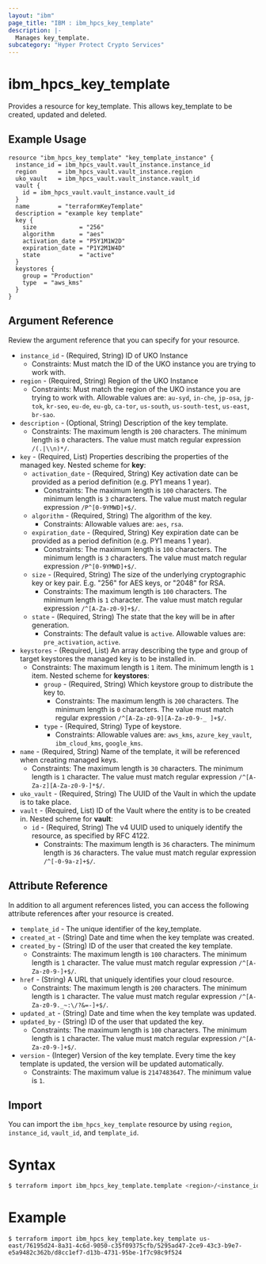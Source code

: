 ```yaml
---
layout: "ibm"
page_title: "IBM : ibm_hpcs_key_template"
description: |-
  Manages key_template.
subcategory: "Hyper Protect Crypto Services"
---
```


# ibm_hpcs_key_template

Provides a resource for key_template. This allows key_template to be created, updated and deleted.

## Example Usage

```hcl
resource "ibm_hpcs_key_template" "key_template_instance" {
  instance_id = ibm_hpcs_vault.vault_instance.instance_id
  region      = ibm_hpcs_vault.vault_instance.region
  uko_vault   = ibm_hpcs_vault.vault_instance.vault_id
  vault {
    id = ibm_hpcs_vault.vault_instance.vault_id
  }
  name        = "terraformKeyTemplate"
  description = "example key template"
  key {
    size            = "256"
    algorithm       = "aes"
    activation_date = "P5Y1M1W2D"
    expiration_date = "P1Y2M1W4D"
    state           = "active"
  }
  keystores {
    group = "Production"
    type  = "aws_kms"
  }
}
```

## Argument Reference

Review the argument reference that you can specify for your resource.

* `instance_id` - (Required, String) ID of UKO Instance
  * Constraints: Must match the ID of the UKO instance you are trying to work with.
* `region` - (Required, String) Region of the UKO Instance
  * Constraints: Must match the region of the UKO instance you are trying to work with. Allowable values are: `au-syd`, `in-che`, `jp-osa`, `jp-tok`, `kr-seo`, `eu-de`, `eu-gb`, `ca-tor`, `us-south`, `us-south-test`, `us-east`, `br-sao`.
* `description` - (Optional, String) Description of the key template.
  * Constraints: The maximum length is `200` characters. The minimum length is `0` characters. The value must match regular expression `/(.|\\n)*/`.
* `key` - (Required, List) Properties describing the properties of the managed key.
Nested scheme for **key**:
	* `activation_date` - (Required, String) Key activation date can be provided as a period definition (e.g. PY1 means 1 year).
	  * Constraints: The maximum length is `100` characters. The minimum length is `3` characters. The value must match regular expression `/P^[0-9YMWD]+$/`.
	* `algorithm` - (Required, String) The algorithm of the key.
	  * Constraints: Allowable values are: `aes`, `rsa`.
	* `expiration_date` - (Required, String) Key expiration date can be provided as a period definition (e.g. PY1 means 1 year).
	  * Constraints: The maximum length is `100` characters. The minimum length is `3` characters. The value must match regular expression `/P^[0-9YMWD]+$/`.
	* `size` - (Required, String) The size of the underlying cryptographic key or key pair. E.g. "256" for AES keys, or "2048" for RSA.
	  * Constraints: The maximum length is `100` characters. The minimum length is `1` character. The value must match regular expression `/^[A-Za-z0-9]+$/`.
	* `state` - (Required, String) The state that the key will be in after generation.
	  * Constraints: The default value is `active`. Allowable values are: `pre_activation`, `active`.
* `keystores` - (Required, List) An array describing the type and group of target keystores the managed key is to be installed in.
  * Constraints: The maximum length is `1` item. The minimum length is `1` item.
Nested scheme for **keystores**:
	* `group` - (Required, String) Which keystore group to distribute the key to.
	  * Constraints: The maximum length is `200` characters. The minimum length is `0` characters. The value must match regular expression `/^[A-Za-z0-9][A-Za-z0-9-_ ]+$/`.
	* `type` - (Required, String) Type of keystore.
	  * Constraints: Allowable values are: `aws_kms`, `azure_key_vault`, `ibm_cloud_kms`, `google_kms`.
* `name` - (Required, String) Name of the template, it will be referenced when creating managed keys.
  * Constraints: The maximum length is `30` characters. The minimum length is `1` character. The value must match regular expression `/^[A-Za-z][A-Za-z0-9-]*$/`.
* `uko_vault` - (Required, String) The UUID of the Vault in which the update is to take place.
* `vault` - (Required, List) ID of the Vault where the entity is to be created in.
Nested scheme for **vault**:
	* `id` - (Required, String) The v4 UUID used to uniquely identify the resource, as specified by RFC 4122.
	  * Constraints: The maximum length is `36` characters. The minimum length is `36` characters. The value must match regular expression `/^[-0-9a-z]+$/`.

## Attribute Reference

In addition to all argument references listed, you can access the following attribute references after your resource is created.

* `template_id` - The unique identifier of the key_template.
* `created_at` - (String) Date and time when the key template was created.
* `created_by` - (String) ID of the user that created the key template.
  * Constraints: The maximum length is `100` characters. The minimum length is `1` character. The value must match regular expression `/^[A-Za-z0-9-]+$/`.
* `href` - (String) A URL that uniquely identifies your cloud resource.
  * Constraints: The maximum length is `200` characters. The minimum length is `1` character. The value must match regular expression `/^[A-Za-z0-9._~:\/?&=-]+$/`.
* `updated_at` - (String) Date and time when the key template was updated.
* `updated_by` - (String) ID of the user that updated the key.
  * Constraints: The maximum length is `100` characters. The minimum length is `1` character. The value must match regular expression `/^[A-Za-z0-9-]+$/`.
* `version` - (Integer) Version of the key template. Every time the key template is updated, the version will be updated automatically.
  * Constraints: The maximum value is `2147483647`. The minimum value is `1`.

## Import

You can import the `ibm_hpcs_key_template` resource by using `region`, `instance_id`, `vault_id`, and `template_id`.

# Syntax
```bash
$ terraform import ibm_hpcs_key_template.template <region>/<instance_id>/<vault_id>/<template_id>
```

# Example
```
$ terraform import ibm_hpcs_key_template.key_template us-east/76195d24-8a31-4c6d-9050-c35f09375cfb/5295ad47-2ce9-43c3-b9e7-e5a9482c362b/d8cc1ef7-d13b-4731-95be-1f7c98c9f524
```
